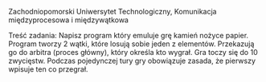 Zachodniopomorski Uniwersytet Technologiczny, Komunikacja międzyprocesowa i międzywątkowa

Treść zadania:
Napisz program który emuluje grę kamień nożyce papier. Program tworzy 2 wątki, które losują sobie jeden z elementów. Przekazują go do arbitra (proces główny), który określa kto wygrał. Gra toczy się do 10 zwycięstw. Podczas pojedynczej tury gry obowiązuje zasada, że pierwszy wpisuje ten co przegrał.